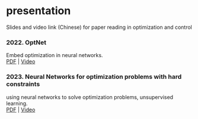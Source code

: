 # presentation
Slides and video link (Chinese) for paper reading in optimization and control

### 2022. OptNet
Embed optimization in neural networks.  
[PDF](https://github.com/alwaysbyx/presentation/2022optnet.pdf) |
[Video](https://www.bilibili.com/video/BV1PD4y1A75z) 

### 2023. Neural Networks for optimization problems with hard constraints
using neural networks to solve optimization problems, unsupervised learning.     
[PDF](https://github.com/alwaysbyx/presentation/2022optnet.pdf) |
[Video](https://www.bilibili.com/video/BV1hG411h76S) 
